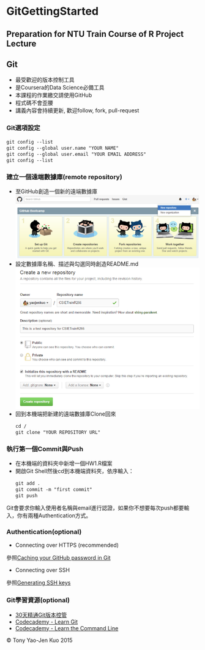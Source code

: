 # GitGettingStarted
Preparation for NTU Train Course of R Project Lecture
---
## Git

* 最受歡迎的版本控制工具
* 是Coursera的Data Science必備工具
* 本課程的作業繳交請使用GitHub
* 程式碼不會歪腰
* 講義內容會持續更新, 歡迎follow, fork, pull-request

### Git選項設定

```
git config --list
git config --global user.name "YOUR NAME"
git config --global user.email "YOUR EMAIL ADDRESS"
git config --list
```

### 建立一個遠端數據庫(remote repository)

* 至GitHub創造一個新的遠端數據庫
  ![create a new repo 01](screenshots/createRepo01.png)
* 設定數據庫名稱、描述與勾選同時創造README.md
  ![create a new repo 02](screenshots/createRepo02.png)
* 回到本機端把新建的遠端數據庫Clone回來
  ```
  cd /
  git clone "YOUR REPOSITORY URL"
  ```
### 執行第一個Commit與Push

* 在本機端的資料夾中新增一個HW1.R檔案
* 開啟Git Shell然後cd到本機端資料夾，依序輸入：
  ```
  git add .
  git commit -m "first commit"
  git push
  ```
  
Git會要求你輸入使用者名稱與email進行認證，如果你不想要每次push都要輸入，你有兩種Authentication方式。
  
### Authentication(optional)

* Connecting over HTTPS (recommended)

參照[Caching your GitHub password in Git](https://help.github.com/articles/caching-your-github-password-in-git/)

* Connecting over SSH

參照[Generating SSH keys](https://help.github.com/articles/generating-ssh-keys/)

### Git學習資源(optional)

* [30天精通Git版本控管](https://github.com/doggy8088/Learn-Git-in-30-days)
* [Codecademy - Learn Git](https://www.codecademy.com/learn/learn-git)
* [Codecademy - Learn the Command Line](https://www.codecademy.com/learn/learn-the-command-line)

&copy; Tony Yao-Jen Kuo 2015
